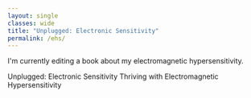```yaml
---
layout: single
classes: wide
title: "Unplugged: Electronic Sensitivity"
permalink: /ehs/
---
```

I'm currently editing a book about my electromagnetic hypersensitivity.

Unplugged: Electronic Sensitivity
Thriving with Electromagnetic Hypersensitivity